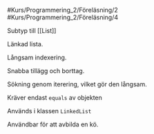 #Kurs/Programmering_2/Föreläsning/2 #Kurs/Programmering_2/Föreläsning/4

Subtyp till [[List]]

Länkad lista.

Långsam indexering.

Snabba tillägg och borttag.

Sökning genom iterering, vilket gör den långsam.

Kräver endast `equals` av objekten

Används i klassen `LinkedList`

Användbar för att avbilda en kö.
